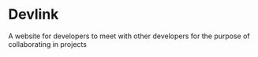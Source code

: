 # Devlink
A website for developers to meet with other developers for the purpose of collaborating in projects
